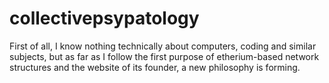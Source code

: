 # collectivepsypatology
First of all, I know nothing technically about computers, coding and similar subjects, but as far as I follow the first purpose of etherium-based network structures and the website of its founder, a new philosophy is forming.
